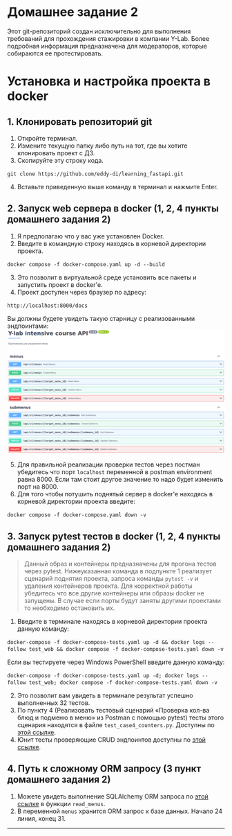 # Домашнее задание 2

Этот git-репозиторий создан исключительно для выполнения требований для прохождения стажировки в компании Y-Lab. Более подробная информация предназначена для модераторов, которые собираются ее протестировать.

# Установка и настройка проекта в docker
## 1. Клонировать репозиторий git

1. Откройте терминал.
2. Измените текущую папку либо путь на тот, где вы хотите клонировать проект с ДЗ.
3. Скопируйте эту строку кода.

```
git clone https://github.com/eddy-di/learning_fastapi.git
```

4. Вставьте приведенную выше команду в терминал и нажмите Enter.

## 2. Запуск web сервера в docker (1, 2, 4 пункты домашнего задания 2)

1. Я предполагаю что у вас уже установлен Docker.
2. Введите в командную строку находясь в корневой директории проекта.

```
docker compose -f docker-compose.yaml up -d --build
```

3. Это позволит в виртуальной среде установить все пакеты и запустить проект в docker'e.
4. Проект доступен через браузер по адресу:

```
http://localhost:8000/docs
```

Вы должны будете увидеть такую старницу с реализованными эндпоинтами: ![image](./readme_images/schemas_menu.png "Пример эндпоинтов")

5. Для правильной реализации проверки тестов через постман убедитесь что порт `localhost` переменной в postman environment равна 8000. Если там стоит другое значение то надо будет изменить порт на 8000.
6. Для того чтобы потушить поднятый сервер в docker'e находясь в корневой директории проекта введите:

```
docker compose -f docker-compose.yaml down -v
```

## 3. Запуск pytest тестов в docker (1, 2, 4 пункты домашнего задания 2)

> Данный образ и контейнеры предназначены для прогона тестов через pytest. Нижеуказанная команда в подпункте 1 реализует сценарий поднятия проекта, запроса команды `pytest -v` и удаления контейнеров проекта. Для корректной работы убедитесь что все другие контейнеры или образы docker не запущены. В случае если порты будут заняты другими проектами то необходимо остановить их.

1. Введите в терминале находясь в корневой директории проекта данную команду:

```
docker-compose -f docker-compose-tests.yaml up -d && docker logs --follow test_web && docker compose -f docker-compose-tests.yaml down -v
```

Если вы тестируете через Windows PowerShell введите данную команду:

```
docker-compose -f docker-compose-tests.yaml up -d; docker logs --follow test_web; docker compose -f docker-compose-tests.yaml down -v
```

2. Это позволит вам увидеть в терминале результат успешно выполненных 32 тестов.
3. По пункту 4 (Реализовать тестовый сценарий «Проверка кол-ва блюд и подменю в меню» из Postman с помощью pytest) тесты этого сценария находятся в файле `test_case4_counters.py`. Доступны по [этой ссылке](https://github.com/eddy-di/learning_fastapi/blob/main/tests/test_case4_counters.py).
4. Юнит тесты проверяющие CRUD эндпоинтов доступны по [этой ссылке](https://github.com/eddy-di/learning_fastapi/blob/main/tests/test_crud.py).


## 4. Путь к сложному ORM запросу (3 пункт домашнего задания 2)

1. Можете увидеть выполнение SQLAlchemy ORM запроса по [этой ссылке](https://github.com/eddy-di/learning_fastapi/blob/cf5b09a625765d0a5fcdc50075aa9aa02d8b1059/app/routers/menu.py#L18) в функции `read_menus`.
2. В переменной `menus` хранится ORM запрос к базе данных. Начало 24 линия, конец 31.
---
